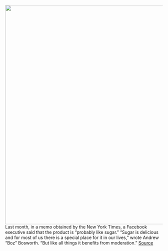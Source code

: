 <img src='https://cdn.vox-cdn.com/thumbor/OzUqOpWlsDCcjWgi0GXgwXs0bBY=/0x0:1200x630/1200x800/filters:focal(504x219:696x411)/cdn.vox-cdn.com/uploads/chorus_image/image/66341746/1_K5L6xtA_OdxHJXqpLteoBA.0.png' width='700px' /><br/>
Last month, in a memo obtained by the New York Times, a Facebook executive said that the product is “probably like sugar.” “Sugar is delicious and for most of us there is a special place for it in our lives,” wrote Andrew “Boz” Bosworth. “But like all things it benefits from moderation.”
<a href='https://www.theverge.com/interface/2020/2/20/21143979/ikaria-app-just-imagine-chrys-bader-secret-social-network-wellness'> Source <a/>